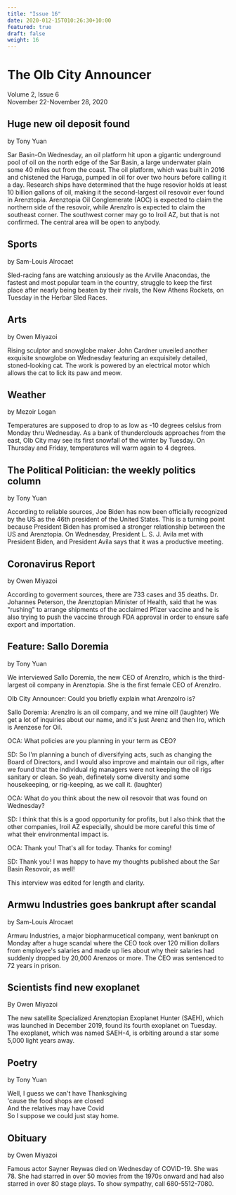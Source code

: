 ```yaml
---
title: "Issue 16"
date: 2020-012-15T010:26:30+10:00
featured: true
draft: false
weight: 16
---
```



# The Olb City Announcer
Volume 2, Issue 6  
November 22-November 28, 2020

## Huge new oil deposit found
by Tony Yuan

Sar Basin-On Wednesday, an oil platform hit upon a gigantic underground pool of oil on the north edge of the Sar Basin, a large underwater plain some 40 miles out from the coast. The oil platform, which was built in 2016 and chistened the Haruga, pumped in oil for over two hours before calling it a day. Research ships have determined that the huge resovior holds at least 10 billion gallons of oil, making it the second-largest oil resovoir ever found in Arenztopia. Arenztopia Oil Conglemerate (AOC) is expected to claim the northern side of the resovoir, while ArenzIro is expected to claim the southeast corner. The southwest corner may go to Iroil AZ, but that is not confirmed. The central area will be open to anybody.

## Sports
by Sam-Louis Alrocaet

Sled-racing fans are watching anxiously as the Arville Anacondas, the fastest and most popular team in the country, struggle to keep the first place after nearly being beaten by their rivals, the New Athens Rockets, on Tuesday in the Herbar Sled Races.

## Arts
by Owen Miyazoi

Rising sculptor and snowglobe maker John Cardner unveiled another exquisite snowglobe on Wednesday featuring an exquisitely detailed, stoned-looking cat. The work is powered by an electrical motor which allows the cat to lick its paw and meow.

## Weather
by Mezoir Logan

Temperatures are supposed to drop to as low as -10 degrees celsius from Monday thru Wednesday. As a bank of thunderclouds approaches from the east, Olb City may see its first snowfall of the winter by Tuesday. On Thursday and Friday, temperatures will warm again to 4 degrees.

## The Political Politician: the weekly politics column
by Tony Yuan

According to reliable sources,  Joe Biden has now been officially recognized by the US as the 46th president of the United States. This is a turning point because President Biden has promised a stronger relationship between the US and Arenztopia. On Wednesday, President L. S. J. Avila met with President Biden, and President Avila says that it was a productive meeting.

## Coronavirus Report
by Owen Miyazoi

According to goverment sources, there are 733 cases and 35 deaths. Dr. Johannes Peterson, the Arenztopian Minister of Health, said that he was "rushing" to arrange shipments of the acclaimed Pfizer vaccine and he is also trying to push the vaccine through FDA approval in order to ensure safe export and importation.

## Feature: Sallo Doremia
by Tony Yuan

We interviewed Sallo Doremia, the new CEO of ArenzIro, which is the third-largest oil company in Arenztopia. She is the first female CEO of ArenzIro.

Olb City Announcer: Could you briefly explain what ArenzoIro is?

Sallo Doremia: ArenzIro is an oil company, and we mine oil! (laughter) We get a lot of inquiries about our name, and it's just Arenz and then Iro, which is Arenzese for Oil.

OCA: What policies are you planning in your term as CEO?

SD: So I'm planning a bunch of diversifying acts, such as changing the Board of Directors, and I would also improve and maintain our oil rigs, after we found that the individual rig managers were not keeping the oil rigs sanitary or clean. So yeah, definetely some diversity and some housekeeping, or rig-keeping, as we call it. (laughter)

OCA: What do you think about the new oil resovoir that was found on Wednesday?

SD: I think that this is a good opportunity for profits, but I also think that the other companies, Iroil AZ especially, should be more careful this time of what their environmental impact is.

OCA: Thank you! That's all for today. Thanks for coming!

SD: Thank you! I was happy to have my thoughts published about the Sar Basin Resovoir, as well!

This interview was edited for length and clarity.

## Armwu Industries goes bankrupt after scandal
by Sam-Louis Alrocaet

Armwu Industries, a major biopharmucetical company, went bankrupt on Monday after a huge scandal where the CEO took over 120 million dollars from employee's salaries and made up lies about why their salaries had suddenly dropped by 20,000 Arenzos or more. The CEO was sentenced to 72 years in prison.

## Scientists find new exoplanet
By Owen Miyazoi

The new satellite Specialized Arenztopian Exoplanet Hunter (SAEH), which was launched in December 2019, found its fourth exoplanet on Tuesday.  The exoplanet, which was named SAEH-4, is orbiting around a star some 5,000 light years away.

## Poetry
by Tony Yuan

Well, I guess we can't have Thanksgiving    
'cause the food shops are closed    
And the relatives may have Covid    
So I suppose we could just stay home.    

## Obituary
by Owen Miyazoi

Famous actor Sayner Reywas died on Wednesday of COVID-19. She was 78. She had starred in over 50 movies from the 1970s onward and had also starred in over 80 stage plays. To show sympathy, call 680-5512-7080.
